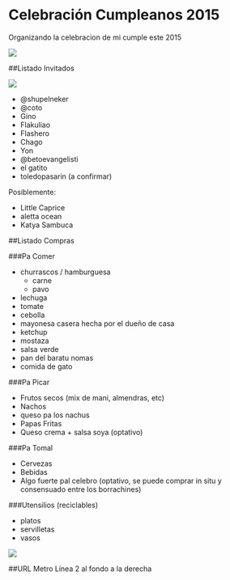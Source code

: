 # Celebración Cumpleanos 2015

Organizando la celebracion de mi cumple este 2015

![](http://media0.giphy.com/media/XtSc79vAdVN1S/200.gif)

##Listado Invitados

![](http://media1.giphy.com/media/zSY4lIKwfGiU8/200.gif)

- @shupelneker
- @coto
- Gino
- Flakuliao
- Flashero
- Chago
- Yon
- @betoevangelisti
- el gatito
- toledopasarin (a confirmar)

Posiblemente:
- Little Caprice
- aletta ocean
- Katya Sambuca

##Listado Compras

###Pa Comer
- churrascos / hamburguesa
  - carne
  - pavo
- lechuga
- tomate
- cebolla
- mayonesa casera hecha por el dueño de casa
- ketchup
- mostaza
- salsa verde
- pan del baratu nomas
- comida de gato

###Pa Picar
- Frutos secos (mix de mani, almendras, etc)
- Nachos
- queso pa los nachus
- Papas Fritas
- Queso crema + salsa soya (optativo)

###Pa Tomal
- Cervezas
- Bebidas
- Algo fuerte pal celebro (optativo, se puede comprar in situ y consensuado entre los borrachines)

###Utensilios (reciclables)
- platos
- servilletas
- vasos

![](http://media.giphy.com/media/10SIw3foOfRugw/giphy.gif)

##URL
Metro Línea 2 al fondo a la derecha
